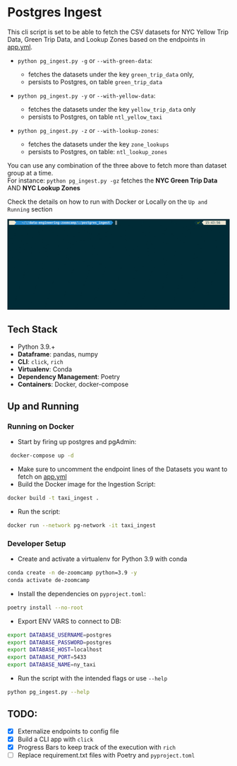 # Postgres Ingest

This cli script is set to be able to fetch the CSV datasets for NYC Yellow Trip Data, Green Trip Data, and Lookup Zones 
based on the endpoints in [app.yml](https://github.com/iobruno/data-engineering-zoomcamp/blob/master/week1/postgres_ingest/app.yml).

- `python pg_ingest.py -g` or `--with-green-data`: 
  - fetches the datasets under the key `green_trip_data` only, 
  - persists to Postgres, on table `green_trip_data`

- `python pg_ingest.py -y` or `--with-yellow-data`:
  - fetches the datasets under the key `yellow_trip_data` only  
  - persists to Postgres, on table `ntl_yellow_taxi`

- `python pg_ingest.py -z` or `--with-lookup-zones`:
  - fetches the datasets under the key `zone_lookups`
  - persists to Postgres, on table: `ntl_lookup_zones` 

You can use any combination of the three above to fetch more than dataset group at a time.  
For instance: `python pg_ingest.py -gz` fetches the **NYC Green Trip Data** AND **NYC Lookup Zones**

Check the details on how to run with Docker or Locally on the `Up and Running` section

![data-eng-zoomcamp-postgres-ingest](https://github.com/iobruno/data-engineering-zoomcamp/blob/master/docs/de-zoomcamp-postgres-ingest.gif)

## Tech Stack
- Python 3.9.+
- **Dataframe**: pandas, numpy
- **CLI**: `click`, `rich` 
- **Virtualenv**: Conda
- **Dependency Management**: Poetry
- **Containers**: Docker, docker-compose

## Up and Running

### Running on Docker

- Start by firing up postgres and pgAdmin: 
```bash
 docker-compose up -d
```

- Make sure to uncomment the endpoint lines of the Datasets you want to fetch on [app.yml](https://github.com/iobruno/data-engineering-zoomcamp/blob/master/week1/postgres_ingest/app.yml)
- Build the Docker image for the Ingestion Script:
```bash
docker build -t taxi_ingest .
``` 
- Run the script:
```bash
docker run --network pg-network -it taxi_ingest
```


### Developer Setup

- Create and activate a virtualenv for Python 3.9 with conda
```bash
conda create -n de-zoomcamp python=3.9 -y
conda activate de-zoomcamp
```
- Install the dependencies on `pyproject.toml`:
```bash
poetry install --no-root
```
- Export ENV VARS to connect to DB:
```bash
export DATABASE_USERNAME=postgres
export DATABASE_PASSWORD=postgres
export DATABASE_HOST=localhost
export DATABASE_PORT=5433
export DATABASE_NAME=ny_taxi
```
- Run the script with the intended flags or use `--help`
```bash
python pg_ingest.py --help
```

## TODO:
- [x] Externalize endpoints to config file
- [x] Build a CLI app with `click`
- [x] Progress Bars to keep track of the execution with `rich`
- [ ] Replace requirement.txt files with Poetry and `pyproject.toml`
